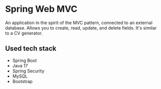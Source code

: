 # Spring Web MVC

An application in the spirit of the MVC pattern, connected to an external database.
Allows you to create, read, update, and delete fields.
It's similar to a CV generator.

## Used tech stack

* Spring Boot
* Java 17
* Spring Security
* MySQL
* Bootstrap
